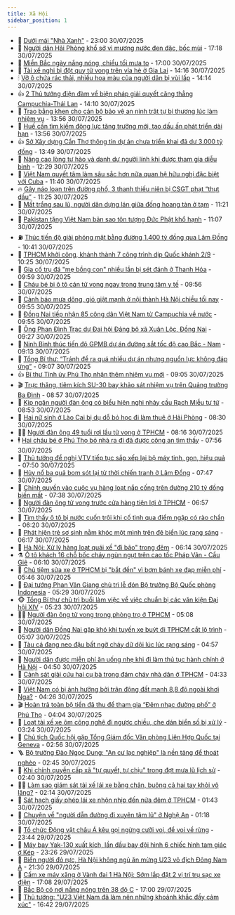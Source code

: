 ```yaml
---
title: Xã Hội
sidebar_position: 1
---
```


<!-- dantri-xa-hoi:START -->
- 🫣 [Dưới mái &quot;Nhà Xanh&quot;](https://dantri.com.vn/xa-hoi/duoi-mai-nha-xanh-20250710181506677.htm) - 23:00 30/07/2025
- 💼 [Người dân Hải Phòng khổ sở vì mương nước đen đặc, bốc mùi](https://dantri.com.vn/xa-hoi/nguoi-dan-hai-phong-kho-so-vi-muong-nuoc-den-dac-boc-mui-20250731000325135.htm) - 17:18 30/07/2025
- 🎊 [Miền Bắc ngày nắng nóng, chiều tối mưa to](https://dantri.com.vn/xa-hoi/mien-bac-ngay-nang-nong-chieu-toi-mua-to-20250730204256910.htm) - 17:00 30/07/2025
- 🙉 [Tài xế nghi bị đột quỵ tử vong trên vỉa hè ở Gia Lai](https://dantri.com.vn/xa-hoi/tai-xe-nghi-bi-dot-quy-tu-vong-tren-via-he-o-gia-lai-20250730210040385.htm) - 14:16 30/07/2025
- 🕯 [Vỡ ô chứa rác thải, nhiều hoa màu của người dân bị vùi lấp](https://dantri.com.vn/xa-hoi/vo-o-chua-rac-thai-nhieu-hoa-mau-cua-nguoi-dan-bi-vui-lap-20250730204917698.htm) - 14:14 30/07/2025
- 👍 [2 Thủ tướng điện đàm về biện pháp giải quyết căng thẳng Campuchia-Thái Lan](https://dantri.com.vn/xa-hoi/2-thu-tuong-dien-dam-ve-bien-phap-giai-quyet-cang-thang-campuchia-thai-lan-20250730210557716.htm) - 14:10 30/07/2025
- 🤖 [Trao bằng khen cho cán bộ bảo vệ an ninh trật tự bị thương lúc làm nhiệm vụ](https://dantri.com.vn/xa-hoi/trao-bang-khen-cho-can-bo-bao-ve-an-ninh-trat-tu-bi-thuong-luc-lam-nhiem-vu-20250730200650331.htm) - 13:56 30/07/2025
- 🙉 [Huế cần tìm kiếm động lực tăng trưởng mới, tạo dấu ấn phát triển dài hạn](https://dantri.com.vn/xa-hoi/hue-can-tim-kiem-dong-luc-tang-truong-moi-tao-dau-an-phat-trien-dai-han-20250730203746093.htm) - 13:56 30/07/2025
- 👍 [Sở Xây dựng Cần Thơ thông tin dự án chưa triển khai đã dư 3.000 tỷ đồng](https://dantri.com.vn/xa-hoi/so-xay-dung-can-tho-thong-tin-du-an-chua-trien-khai-da-du-3000-ty-dong-20250730192440715.htm) - 13:49 30/07/2025
- 🗽 [Nâng cao lòng tự hào và danh dự người lính khi được tham gia diễu binh](https://dantri.com.vn/xa-hoi/nang-cao-long-tu-hao-va-danh-du-nguoi-linh-khi-duoc-tham-gia-dieu-binh-20250730191623527.htm) - 12:29 30/07/2025
- 🗽 [Việt Nam quyết tâm làm sâu sắc hơn nữa quan hệ hữu nghị đặc biệt với Cuba](https://dantri.com.vn/xa-hoi/viet-nam-quyet-tam-lam-sau-sac-hon-nua-quan-he-huu-nghi-dac-biet-voi-cuba-20250730184008632.htm) - 11:40 30/07/2025
- 🔥 [Gây náo loạn trên đường phố, 3 thanh thiếu niên bị CSGT phạt “thụt dầu”](https://dantri.com.vn/xa-hoi/gay-nao-loan-tren-duong-pho-3-thanh-thieu-nien-bi-csgt-phat-thut-dau-20250730174152171.htm) - 11:25 30/07/2025
- 🦒 [Mất trắng sau lũ, người dân dựng lán giữa đống hoang tàn ở tạm](https://dantri.com.vn/xa-hoi/mat-trang-sau-lu-nguoi-dan-dung-lan-giua-dong-hoang-tan-o-tam-20250730161053653.htm) - 11:21 30/07/2025
- 🧐 [Pakistan tặng Việt Nam bản sao tôn tượng Đức Phật khổ hạnh](https://dantri.com.vn/xa-hoi/pakistan-tang-viet-nam-ban-sao-ton-tuong-duc-phat-kho-hanh-20250730174059504.htm) - 11:07 30/07/2025
- ⛽️ [Thúc tiến độ giải phóng mặt bằng đường 1.400 tỷ đồng qua Lâm Đồng](https://dantri.com.vn/xa-hoi/thuc-tien-do-giai-phong-mat-bang-duong-1400-ty-dong-qua-lam-dong-20250730172836645.htm) - 10:41 30/07/2025
- 🚀 [TPHCM khởi công, khánh thành 7 công trình dịp Quốc khánh 2/9](https://dantri.com.vn/xa-hoi/tphcm-khoi-cong-khanh-thanh-7-cong-trinh-dip-quoc-khanh-29-20250730161700152.htm) - 10:25 30/07/2025
- 🦒 [Gia cố trụ đá &quot;mẹ bồng con&quot; nhiều lần bị sét đánh ở Thanh Hóa](https://dantri.com.vn/xa-hoi/gia-co-tru-da-me-bong-con-nhieu-lan-bi-set-danh-o-thanh-hoa-20250730162521217.htm) - 09:59 30/07/2025
- 🦅 [Cháu bé bị ô tô cán tử vong ngay trong trung tâm y tế](https://dantri.com.vn/xa-hoi/chau-be-bi-o-to-can-tu-vong-ngay-trong-trung-tam-y-te-20250730164345156.htm) - 09:56 30/07/2025
- 🚀 [Cảnh báo mưa dông, gió giật mạnh ở nội thành Hà Nội chiều tối nay](https://dantri.com.vn/xa-hoi/canh-bao-mua-dong-gio-giat-manh-o-noi-thanh-ha-noi-chieu-toi-nay-20250730165136750.htm) - 09:55 30/07/2025
- 🦅 [Đồng Nai tiếp nhận 85 công dân Việt Nam từ Campuchia về nước](https://dantri.com.vn/xa-hoi/dong-nai-tiep-nhan-85-cong-dan-viet-nam-tu-campuchia-ve-nuoc-20250730163354703.htm) - 09:55 30/07/2025
- 🤠 [Ông Phan Đình Trạc dự Đại hội Đảng bộ xã Xuân Lộc, Đồng Nai](https://dantri.com.vn/xa-hoi/ong-phan-dinh-trac-du-dai-hoi-dang-bo-xa-xuan-loc-dong-nai-20250730150622145.htm) - 09:27 30/07/2025
- 💄 [Ninh Bình thúc tiến độ GPMB dự án đường sắt tốc độ cao Bắc - Nam](https://dantri.com.vn/xa-hoi/ninh-binh-thuc-tien-do-gpmb-du-an-duong-sat-toc-do-cao-bac-nam-20250730160709033.htm) - 09:13 30/07/2025
- 🥷 [Tổng Bí thư: “Tránh đề ra quá nhiều dự án nhưng nguồn lực không đáp ứng”](https://dantri.com.vn/xa-hoi/tong-bi-thu-tranh-de-ra-qua-nhieu-du-an-nhung-nguon-luc-khong-dap-ung-20250730153309026.htm) - 09:07 30/07/2025
- 👍 [Bí thư Tỉnh ủy Phú Thọ nhận thêm nhiệm vụ mới](https://dantri.com.vn/xa-hoi/bi-thu-tinh-uy-phu-tho-nhan-them-nhiem-vu-moi-20250730155551042.htm) - 09:05 30/07/2025
- 🎬 [Trực thăng, tiêm kích SU-30 bay khảo sát nhiệm vụ trên Quảng trường Ba Đình](https://dantri.com.vn/xa-hoi/truc-thang-tiem-kich-su-30-bay-khao-sat-nhiem-vu-tren-quang-truong-ba-dinh-20250730155053240.htm) - 08:57 30/07/2025
- 🦒 [Kịp ngăn người đàn ông có biểu hiện nghi nhảy cầu Rạch Miễu tự tử](https://dantri.com.vn/xa-hoi/kip-ngan-nguoi-dan-ong-co-bieu-hien-nghi-nhay-cau-rach-mieu-tu-tu-20250730153524842.htm) - 08:53 30/07/2025
- 🌊 [Hai nữ sinh ở Lào Cai bị dụ dỗ bỏ học đi làm thuê ở Hải Phòng](https://dantri.com.vn/xa-hoi/hai-nu-sinh-o-lao-cai-bi-du-do-bo-hoc-di-lam-thue-o-hai-phong-20250730152525008.htm) - 08:30 30/07/2025
- 🧑‍💻 [Người đàn ông 49 tuổi rơi lầu tử vong ở TPHCM](https://dantri.com.vn/xa-hoi/nguoi-dan-ong-49-tuoi-roi-lau-tu-vong-o-tphcm-20250730145244885.htm) - 08:16 30/07/2025
- 🕴 [Hai cháu bé ở Phú Thọ bỏ nhà ra đi đã được công an tìm thấy](https://dantri.com.vn/xa-hoi/hai-chau-be-o-phu-tho-bo-nha-ra-di-da-duoc-cong-an-tim-thay-20250730144338106.htm) - 07:56 30/07/2025
- 🤔 [Thủ tướng đề nghị VTV tiếp tục sắp xếp lại bộ máy tinh, gọn, hiệu quả](https://dantri.com.vn/xa-hoi/thu-tuong-de-nghi-vtv-tiep-tuc-sap-xep-lai-bo-may-tinh-gon-hieu-qua-20250730144617010.htm) - 07:50 30/07/2025
- 💄 [Hủy nổ ba quả bom sót lại từ thời chiến tranh ở Lâm Đồng](https://dantri.com.vn/xa-hoi/huy-no-ba-qua-bom-sot-lai-tu-thoi-chien-tranh-o-lam-dong-20250730143909946.htm) - 07:47 30/07/2025
- 🧠 [Chính quyền vào cuộc vụ hàng loạt nắp cống trên đường 210 tỷ đồng biến mất](https://dantri.com.vn/xa-hoi/chinh-quyen-vao-cuoc-vu-hang-loat-nap-cong-tren-duong-210-ty-dong-bien-mat-20250730140605565.htm) - 07:38 30/07/2025
- 🦣 [Người đàn ông tử vong trước cửa hàng tiện lợi ở TPHCM](https://dantri.com.vn/xa-hoi/nguoi-dan-ong-tu-vong-truoc-cua-hang-tien-loi-o-tphcm-20250730134621482.htm) - 06:57 30/07/2025
- 💫 [Tìm thấy ô tô bị nước cuốn trôi khi cố tình qua điểm ngập có rào chắn](https://dantri.com.vn/xa-hoi/tim-thay-o-to-bi-nuoc-cuon-troi-khi-co-tinh-qua-diem-ngap-co-rao-chan-20250311153536907.htm) - 06:20 30/07/2025
- 🚀 [Phát hiện trẻ sơ sinh nằm khóc một mình trên đê biển lúc rạng sáng](https://dantri.com.vn/xa-hoi/phat-hien-tre-so-sinh-nam-khoc-mot-minh-tren-de-bien-luc-rang-sang-20250730124135139.htm) - 06:17 30/07/2025
- 🤔 [Hà Nội: Xử lý hàng loạt quái xế &quot;đi bão&quot; trong đêm](https://dantri.com.vn/xa-hoi/ha-noi-xu-ly-hang-loat-quai-xe-di-bao-trong-dem-20250730125212278.htm) - 06:14 30/07/2025
- ⚗️ [Ô tô khách 16 chỗ bốc cháy ngùn ngụt trên cao tốc Pháp Vân - Cầu Giẽ](https://dantri.com.vn/xa-hoi/o-to-khach-16-cho-boc-chay-ngun-ngut-tren-cao-toc-phap-van-cau-gie-20250730124203536.htm) - 06:10 30/07/2025
- 🫶 [Chủ tiệm sửa xe ở TPHCM bị &quot;bắt đền&quot; vì bơm bánh xe đạp miễn phí](https://dantri.com.vn/xa-hoi/chu-tiem-sua-xe-o-tphcm-bi-bat-den-vi-bom-banh-xe-dap-mien-phi-20250730121823439.htm) - 05:46 30/07/2025
- 🌮 [Đại tướng Phan Văn Giang chủ trì lễ đón Bộ trưởng Bộ Quốc phòng Indonesia](https://dantri.com.vn/xa-hoi/dai-tuong-phan-van-giang-chu-tri-le-don-bo-truong-bo-quoc-phong-indonesia-20250730111542367.htm) - 05:29 30/07/2025
- 🐵 [Tổng Bí thư chủ trì buổi làm việc về việc chuẩn bị các văn kiện Đại hội XIV](https://dantri.com.vn/xa-hoi/tong-bi-thu-chu-tri-buoi-lam-viec-ve-viec-chuan-bi-cac-van-kien-dai-hoi-xiv-20250730122336424.htm) - 05:23 30/07/2025
- 🧑‍🏫 [Người đàn ông tử vong trong phòng trọ ở TPHCM](https://dantri.com.vn/xa-hoi/nguoi-dan-ong-tu-vong-trong-phong-tro-o-tphcm-20250730114820440.htm) - 05:08 30/07/2025
- 💫 [Người dân Đồng Nai gặp khó khi tuyến xe buýt đi TPHCM cắt lộ trình](https://dantri.com.vn/xa-hoi/nguoi-dan-dong-nai-gap-kho-khi-tuyen-xe-buyt-di-tphcm-cat-lo-trinh-20250729211712915.htm) - 05:07 30/07/2025
- 🦩 [Tàu cá đang neo đậu bất ngờ cháy dữ dội lúc lúc rạng sáng](https://dantri.com.vn/xa-hoi/tau-ca-dang-neo-dau-bat-ngo-chay-du-doi-luc-luc-rang-sang-20250730101611417.htm) - 04:57 30/07/2025
- 🦄 [Người dân được miễn phí ăn uống nhẹ khi đi làm thủ tục hành chính ở Hà Nội](https://dantri.com.vn/xa-hoi/nguoi-dan-duoc-mien-phi-an-uong-nhe-khi-di-lam-thu-tuc-hanh-chinh-o-ha-noi-20250730114054142.htm) - 04:50 30/07/2025
- 💂 [Cảnh sát giải cứu hai cụ bà trong đám cháy nhà dân ở TPHCM](https://dantri.com.vn/xa-hoi/canh-sat-giai-cuu-hai-cu-ba-trong-dam-chay-nha-dan-o-tphcm-20250730105355785.htm) - 04:33 30/07/2025
- 💄 [Việt Nam có bị ảnh hưởng bởi trận động đất mạnh 8,8 độ ngoài khơi Nga?](https://dantri.com.vn/xa-hoi/viet-nam-co-bi-anh-huong-boi-tran-dong-dat-manh-88-do-ngoai-khoi-nga-20250730110744175.htm) - 04:26 30/07/2025
- 🎬 [Hoàn trả toàn bộ tiền đã thu để tham gia “Đêm nhạc đường phố” ở Phú Thọ](https://dantri.com.vn/xa-hoi/hoan-tra-toan-bo-tien-da-thu-de-tham-gia-dem-nhac-duong-pho-o-phu-tho-20250730105235445.htm) - 04:04 30/07/2025
- 👀 [Loạt tài xế xe ôm công nghệ đi ngược chiều, che dán biển số bị xử lý](https://dantri.com.vn/xa-hoi/loat-tai-xe-xe-om-cong-nghe-di-nguoc-chieu-che-dan-bien-so-bi-xu-ly-20250730101510487.htm) - 03:24 30/07/2025
- 💃 [Chủ tịch Quốc hội gặp Tổng Giám đốc Văn phòng Liên Hợp Quốc tại Geneva](https://dantri.com.vn/xa-hoi/chu-tich-quoc-hoi-gap-tong-giam-doc-van-phong-lien-hop-quoc-tai-geneva-20250730095645090.htm) - 02:56 30/07/2025
- 🪜 [Bộ trưởng Đào Ngọc Dung: &quot;An cư lạc nghiệp&quot; là nền tảng để thoát nghèo](https://dantri.com.vn/xa-hoi/bo-truong-dao-ngoc-dung-an-cu-lac-nghiep-la-nen-tang-de-thoat-ngheo-20250730093604249.htm) - 02:45 30/07/2025
- 📝 [Khi chính quyền cấp xã &quot;tự quyết, tự chịu&quot; trong đợt mưa lũ lịch sử](https://dantri.com.vn/xa-hoi/khi-chinh-quyen-cap-xa-tu-quyet-tu-chiu-trong-dot-mua-lu-lich-su-20250730085835817.htm) - 02:40 30/07/2025
- 🧑‍💻 [Làm sao giám sát tài xế lái xe bằng chân, buông cả hai tay khỏi vô lăng?](https://dantri.com.vn/xa-hoi/lam-sao-giam-sat-tai-xe-lai-xe-bang-chan-buong-ca-hai-tay-khoi-vo-lang-20250730085150374.htm) - 02:14 30/07/2025
- 👺 [Sát hạch giấy phép lái xe nhộn nhịp đến nửa đêm ở TPHCM](https://dantri.com.vn/xa-hoi/sat-hach-giay-phep-lai-xe-nhon-nhip-den-nua-dem-o-tphcm-20250729235059470.htm) - 01:43 30/07/2025
- 🌮 [Chuyện về &quot;người dẫn đường đi xuyên tâm lũ&quot; ở Nghệ An](https://dantri.com.vn/xa-hoi/chuyen-ve-nguoi-dan-duong-di-xuyen-tam-lu-o-nghe-an-20250729162138567.htm) - 01:18 30/07/2025
- 🤭 [Tổ chức Động vật châu Á kêu gọi ngừng cưỡi voi, để voi về rừng](https://dantri.com.vn/xa-hoi/to-chuc-dong-vat-chau-a-keu-goi-ngung-cuoi-voi-de-voi-ve-rung-20250728191949329.htm) - 23:44 29/07/2025
- 💪 [Máy bay Yak-130 xuất kích, lần đầu bay đội hình 6 chiếc hình tam giác ở Kép](https://dantri.com.vn/xa-hoi/may-bay-yak-130-xuat-kich-lan-dau-bay-doi-hinh-6-chiec-hinh-tam-giac-o-kep-20250730051311911.htm) - 23:26 29/07/2025
- 🧰 [Biển người đỏ rực, Hà Nội không ngủ ăn mừng U23 vô địch Đông Nam Á](https://dantri.com.vn/xa-hoi/bien-nguoi-do-ruc-ha-noi-khong-ngu-an-mung-u23-vo-dich-dong-nam-a-20250730010541017.htm) - 21:30 29/07/2025
- 🤡 [Cấm xe máy xăng ở Vành đai 1 Hà Nội: Sớm lắp đặt 2 vị trí trụ sạc xe điện](https://dantri.com.vn/xa-hoi/cam-xe-may-xang-o-vanh-dai-1-ha-noi-som-lap-dat-2-vi-tri-tru-sac-xe-dien-20250729222645842.htm) - 17:08 29/07/2025
- 🦆 [Bắc Bộ có nơi nắng nóng trên 38 độ C](https://dantri.com.vn/xa-hoi/bac-bo-co-noi-nang-nong-tren-38-do-c-20250729210553572.htm) - 17:00 29/07/2025
- 🦍 [Thủ tướng: &quot;U23 Việt Nam đã làm nên những khoảnh khắc đầy cảm xúc&quot;](https://dantri.com.vn/xa-hoi/thu-tuong-u23-viet-nam-da-lam-nen-nhung-khoanh-khac-day-cam-xuc-20250729234123127.htm) - 16:42 29/07/2025<!-- dantri-xa-hoi:END -->
